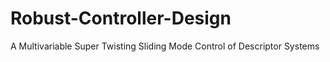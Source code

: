 # Robust-Controller-Design
A Multivariable Super Twisting Sliding Mode Control of Descriptor Systems
